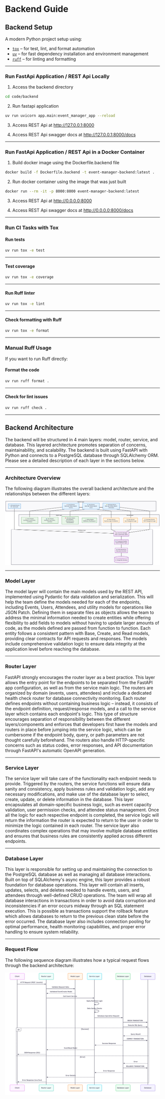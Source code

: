 # Backend Guide

## Backend Setup

A modern Python project setup using:
- [`tox`](https://tox.readthedocs.io/) – for test, lint, and format automation
- [`uv`](https://github.com/astral-sh/uv) – for fast dependency installation and environment management
- [`ruff`](https://docs.astral.sh/ruff/) – for linting and formatting

---


### Run FastApi Application / REST Api Locally

1. Access the backend directory

```bash
cd code/backend
```

2. Run fastapi application

```bash
uv run uvicorn app.main:event_manager_app --reload
```

3. Access REST Api at http://127.0.0.1:8000

4. Access REST Api swagger docs at http://127.0.0.1:8000/docs

---


### Run FastApi Application / REST Api in a Docker Container

1. Build docker image using the Dockerfile.backend file

```bash
docker build -f Dockerfile.backend -t event-manager-backend:latest .
```

2. Run docker container using the image that was just built

```bash
docker run --rm -it -p 8000:8000 event-manager-backend:latest
```

3. Access REST Api at http://0.0.0.0:8000

4. Access REST Api swagger docs at http://0.0.0.0:8000/docs

---


### Run CI Tasks with Tox

#### Run tests

```bash
uv run tox -e test
```

---

#### Test coverage

```bash
uv run tox -e coverage
```

---

#### Run Ruff linter

```bash
uv run tox -e lint
```

---

#### Check formatting with Ruff

```bash
uv run tox -e format
```

---

### Manual Ruff Usage

If you want to run Ruff directly:

#### Format the code

```bash
uv run ruff format .
```

---

#### Check for lint issues

```bash
uv run ruff check .
```

---


## Backend Architecture

The backend will be structured in 4 main layers: model, router, service, and database. This layered architecture promotes separation of concerns, maintainability, and scalability. The backend is built using FastAPI with Python and connects to a PostgreSQL database through SQLAlchemy ORM. Please see a detailed description of each layer in the sections below.

---


### Architecture Overview

The following diagram illustrates the overall backend architecture and the relationships between the different layers:

![Backend Architecture Diagram](../../docs/Diagrams/Backend%20Architecture%20Diagram.png)

---


### Model Layer

The model layer will contain the main models used by the REST API, implemented using Pydantic for data validation and serialization. This will help the team define the models needed for each of the endpoints, including Events, Users, Attendees, and utility models for operations like JSON Patch. Defining them in separate files as objects allows the team to address the minimal information needed to create entities while offering flexibility to add fields to models without having to update larger amounts of code, as the models defined are passed from function to function. Each entity follows a consistent pattern with Base, Create, and Read models, providing clear contracts for API requests and responses. The models include comprehensive validation logic to ensure data integrity at the application level before reaching the database.

---


### Router Layer

FastAPI strongly encourages the router layer as a best practice. This layer allows the entry point for the endpoints to be separated from the FastAPI app configuration, as well as from the service main logic. The routers are organized by domain (events, users, attendees) and include a dedicated health check router for database connectivity monitoring. Each router defines endpoints without containing business logic – instead, it consists of the endpoint definition, request/response models, and a call to the service layer which contains each endpoint's logic. This type of structure encourages separation of responsibility between the different layers/components and enforces that developers first have the models and routers in place before jumping into the service logic, which can be cumbersome if the endpoint body, query, or path parameters are not thought carefully beforehand. The routers also handle HTTP-specific concerns such as status codes, error responses, and API documentation through FastAPI's automatic OpenAPI generation.

---


### Service Layer

The service layer will take care of the functionality each endpoint needs to provide. Triggered by the routers, the service functions will ensure data sanity and consistency, apply business rules and validation logic, add any necessary modifications, and make use of the database layer to select, create, update, or delete information in the database. This layer encapsulates all domain-specific business logic, such as event capacity validation, user permission checks, and attendee status management. Once all the logic for each respective endpoint is completed, the service logic will return the information the router is expected to return to the user in order to minimize the logic contained in each router. The service layer also coordinates complex operations that may involve multiple database entities and ensures that business rules are consistently applied across different endpoints.

---


### Database Layer

This layer is responsible for setting up and maintaining the connection to the PostgreSQL database as well as managing all database interactions. Built on top of SQLAlchemy's async engine, this layer provides a robust foundation for database operations. This layer will contain all inserts, updates, selects, and deletes needed to handle events, users, and attendees through well-defined CRUD operations. The team will wrap all database interactions in transactions in order to avoid data corruption and inconsistencies if an error occurs midway through an SQL statement execution. This is possible as transactions support the rollback feature which allows databases to return to the previous clean state before the error occurred. The database layer also includes connection pooling for optimal performance, health monitoring capabilities, and proper error handling to ensure system reliability.

---


### Request Flow

The following sequence diagram illustrates how a typical request flows through the backend architecture:

![Backend Flow Diagram](../../docs/Diagrams/Backend%20Flow%20Diagram.png)